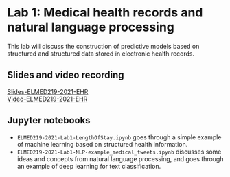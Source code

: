 # Lab 1: Medical health records and natural language processing

This lab will discuss the construction of predictive models based on structured and structured data stored in electronic health records. 


## Slides and video recording

[Slides-ELMED219-2021-EHR](https://docs.google.com/presentation/d/e/2PACX-1vT9Mxkv-xVxDKFlvKlEWmojucYmw-Gd3ko_-tLSk2fq5_zC2YGEqTFvaArqXF2DCBtQf9T0yjIE7soP/pub?start=false&loop=false&delayms=3000)<br>
[Video-ELMED219-2021-EHR](https://youtu.be/rdlgGVs42NQ)

## Jupyter notebooks

* `ELMED219-2021-Lab1-LengthOfStay.ipynb` goes through a simple example of machine learning based on structured health information.
* `ELMED219-2021-Lab1-NLP-example_medical_tweets.ipynb` discusses some ideas and concepts from natural language processing, and goes through an example of deep learning for text classification.
